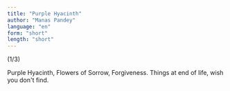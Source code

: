 ```yaml
---
title: "Purple Hyacinth"
author: "Manas Pandey"
language: "en"
form: "short"
length: "short"
---
```

(1/3)

Purple Hyacinth,
Flowers of
Sorrow, Forgiveness.
Things at end of life,
wish you don't find.